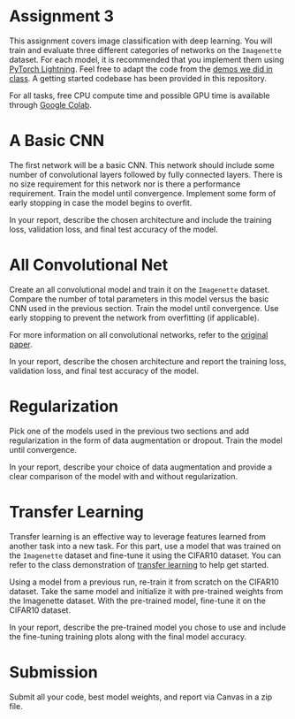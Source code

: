 # Assignment 3

This assignment covers image classification with deep learning. You will train and evaluate three different categories of networks on the `Imagenette` dataset. For each model, it is recommended that you implement them using [PyTorch Lightning](http://www.pytorchlightning.ai). Feel free to adapt the code from the [demos we did in class](https://github.com/ajdillhoff/CSE6363/tree/main/deep_learning). A getting started codebase has been provided in this repository.

For all tasks, free CPU compute time and possible GPU time is available through [Google Colab](https://colab.research.google.com/).

# A Basic CNN

The first network will be a basic CNN. This network should include some number of convolutional layers followed by fully connected layers. There is no size requirement for this network nor is there a performance requirement. Train the model until convergence. Implement some form of early stopping in case the model begins to overfit.

In your report, describe the chosen architecture and include the training loss, validation loss, and final test accuracy of the model.

# All Convolutional Net

Create an all convolutional model and train it on the `Imagenette` dataset. Compare the number of total parameters in this model versus the basic CNN used in the previous section. Train the model until convergence. Use early stopping to prevent the network from overfitting (if applicable).

For more information on all convolutional networks, refer to the [original paper](https://arxiv.org/abs/1412.6806).

In your report, describe the chosen architecture and report the training loss, validation loss, and final test accuracy of the model.

# Regularization

Pick one of the models used in the previous two sections and add regularization in the form of data augmentation or dropout. Train the model until convergence.

In your report, describe your choice of data augmentation and provide a clear comparison of the model with and without regularization.

# Transfer Learning

Transfer learning is an effective way to leverage features learned from another task into a new task. For this part, use a model that was trained on the `Imagenette` dataset and fine-tune it using the CIFAR10 dataset. You can refer to the class demonstration of [transfer learning](https://github.com/ajdillhoff/CSE6363/blob/main/deep_learning/transfer_learning.ipynb) to help get started.

Using a model from a previous run, re-train it from scratch on the CIFAR10 dataset. Take the same model and initialize it with pre-trained weights from the Imagenette dataset. With the pre-trained model, fine-tune it on the CIFAR10 dataset.

In your report, describe the pre-trained model you chose to use and include the fine-tuning training plots along with the final model accuracy.

# Submission

Submit all your code, best model weights, and report via Canvas in a zip file.
